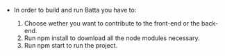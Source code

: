 
- In order to build and run Batta you have to:
  
  1. Choose wether you want to contribute to the front-end or the back-end.
  2. Run npm install to download all the node modules necessary.
  3. Run npm start to run the project.
   

